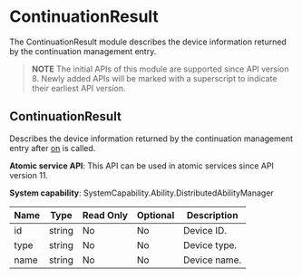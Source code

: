 # ContinuationResult

The ContinuationResult module describes the device information returned by the continuation management entry.

> **NOTE**
> The initial APIs of this module are supported since API version 8. Newly added APIs will be marked with a superscript to indicate their earliest API version.

## ContinuationResult

Describes the device information returned by the continuation management entry after [on](js-apis-continuation-continuationManager.md#continuationmanagerondeviceselected9) is called.

**Atomic service API**: This API can be used in atomic services since API version 11.

**System capability**: SystemCapability.Ability.DistributedAbilityManager

| Name| Type| Read Only| Optional| Description|
| -------- | -------- | -------- | -------- | -------- |
| id | string | No| No| Device ID.|
| type | string | No| No| Device type.|
| name | string | No| No| Device name.|
